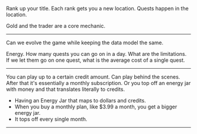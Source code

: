 Rank up your title.
Each rank gets you a new location.
Quests happen in the location.

Gold and the trader are a core mechanic.

---

Can we evolve the game while keeping the data model the same.

Energy. How many quests you can go on in a day. What are the limitations.
If we let them go on one quest, what is the average cost of a single quest.

---

You can play up to a certain credit amount.
Can play behind the scenes. After that it's essentially a monthly subscription. 
Or you top off an energy jar with money and that translates literally to credits.

- Having an Energy Jar that maps to dollars and credits.
- When you buy a monthly plan, like $3.99 a month, you get a bigger energy jar.
- It tops off every single month.

---

